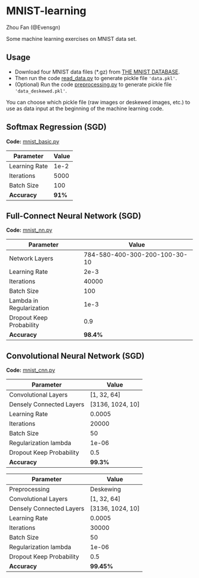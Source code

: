 # MNIST-learning

Zhou Fan (@Evensgn)

Some machine learning exercises on MNIST data set.

## Usage
* Download four MNIST data files (*.gz) from [THE MNIST DATABASE](http://yann.lecun.com/exdb/mnist/).
* Then run the code [read_data.py](read_data.py) to generate pickle file `'data.pkl'`.
* (Optional) Run the code [preprocessing.py](preprocessing.py) to generate pickle file `'data_deskewed.pkl'`.

You can choose which pickle file (raw images or deskewed images, etc.) to use as data input at the beginning of the machine learning code.

## Softmax Regression (SGD)
**Code:** [mnist_basic.py](mnist_basic.py)

Parameter | Value
------------ | ----
Learning Rate | 1e-2 
Iterations | 5000
Batch Size | 100
**Accuracy** | **91%**

## Full-Connect Neural Network (SGD)
**Code:** [mnist_nn.py](mnist_nn.py)

Parameter | Value
------------ | ----
Network Layers | 784-580-400-300-200-100-30-10
Learning Rate | 2e-3
Iterations | 40000
Batch Size | 100
Lambda in Regularization | 1e-3
Dropout Keep Probability | 0.9
**Accuracy** | **98.4%**

## Convolutional Neural Network (SGD)
**Code:** [mnist_cnn.py](mnist_cnn.py)

Parameter | Value
----------- | ------
Convolutional Layers | [1, 32, 64]
Densely Connected Layers|  [3136, 1024, 10]
Learning Rate | 0.0005
Iterations | 20000
Batch Size | 50
Regularization lambda | 1e-06
Dropout Keep Probability | 0.5
**Accuracy** | **99.3%**

Parameter | Value
----------- | ------
Preprocessing | Deskewing
Convolutional Layers | [1, 32, 64]
Densely Connected Layers|  [3136, 1024, 10]
Learning Rate | 0.0005
Iterations | 30000
Batch Size | 50
Regularization lambda | 1e-06
Dropout Keep Probability | 0.5
**Accuracy** | **99.45%**

